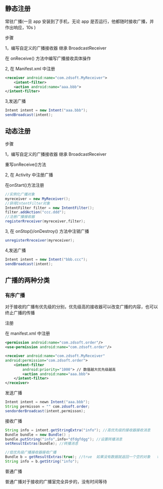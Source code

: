
## 静态注册  

常驻广播(一旦 app 安装到了手机，无论 app 是否运行，他都随时接收广播，并作出响应，10s )

步骤

1，编写自定义的广播接收器 继承 BroadcastReceiver
         
在 onReceive() 方法中编写广播接收具体操作
      
2, 在 Manifest.xml 中注册

```xml
<receiver android:name="com.zdsoft.MyReceiver">
    <intent-filter>
    <action android:name="aaa.bbb">
</intent-filter>
```
         
3,发送广播

```java
Intent intent = new Intent("aaa.bbb");
sendBroadcast(intent);
```

## 动态注册

步骤

1，编写自定义的广播接收器 继承 BroadcastReceiver
         
重写onReceive()方法
     
2, 在 Activity 中注册广播

在onStart()方法注册

```java
//实例化广播对象
myreceiver = new MyReceiver();
//获得IntentFilter对象
IntentFilter filter = new IntentFilter();
filter.addAction("ccc.ddd");
//注册广播接收器
registerRreceiver(myreceiver,filter);
```

3, 在 onStop()/onDestroy() 方法中注销广播

```java
unregisterRreceiver(myreceiver);
```

 4,发送广播

```java
Intent intent = new Intent("bbb.ccc");
sendBroadcast(intent);
```

## 广播的两种分类
   
### 有序广播

对于接收的广播有优先级的分别，优先级高的接收器可以改变广播的内容，也可以终止广播的传播

注册

 在 manifest.xml 中注册

```xml
<permission android:name="com.zdsoft.order"/>
<use-permission android:name="com.zdsoft.order"/>

<receiver android:name="com.zdsoft.MyReceiver"
android:permission="com.zdsoft.order">
    <intent-filter
        android:priority="1000"> // 数值越大优先级越高
        <action android:name="aaa.bbb">
    </intent-filter>
</receiver>
```

 发送广播

```java
Intent intent = newn Intent("aaa.bbb");
String permisson = "" com.zdsoft.order;
sendorderBroadcast(intent,permisson);
```

接收广播

```java
String info = intent.getStringExtra("info"); //高优先级的接收器接收消息
Bundle bundle = new Bundle() ;
bundle.putString("info",info+"dfdgfdgg"); //设置转播消息
setResultExtras(bundle); //转播消息

//低优先级广播接收器接收广播
Bundle b = getResultExtras(true); //true  如果没有数据就返回一个空的对象   false 如果没有数据就返回null
String info = b.getString("info");
```

 普通广播

普通广播对于接收的广播室完全异步的，没有时间等待


